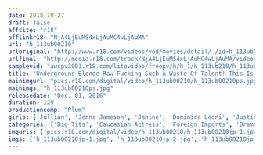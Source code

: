 ```yaml
---
date: 2018-10-27
draft: false
affsite: "r18"
afflinkr18: "NjA4LjEuMS4xLjAuMC4wLjAuMA"
url: "h_113ub00210"
urloriginal: "http://www.r18.com/videos/vod/movies/detail/-/id=h_113ub00210"
urlfinal: "http://media.r18.com/track/NjA4LjEuMS4xLjAuMC4wLjAuMA/videos/vod/movies/detail/-/id=h_113ub00210"
samplevid: "awspv3001.r18.com/litevideo/freepv/h/h_1/h_113ub210/h_113ub210_dmb_w.mp4"
title: "Underground Blonde Raw Fucking Such A Waste Of Talent! This Is What Happens When You Get A Hollywood Crew To Film An Adult Horror Film!"
mainimgurl: "pics.r18.com/digital/video/h_113ub00210/h_113ub00210ps.jpg"
mainimgs: "h_113ub00210ps.jpg"
releasedate: "Dec. 01, 2016"
duration: 129
productioncomp: "Plum"
girls: ['Jullian', 'Jenna Jameson', 'Janine', 'Dominica Leoni', 'Justinne Jolly', 'Mario Rossi', 'Tommy Gunn', 'Vincent Vega']
categories: ['Big Tits', 'Caucasian Actress', 'Foreign Imports', 'Drama']
imgurls: ['pics.r18.com/digital/video/h_113ub00210/h_113ub00210jp-1.jpg', 'pics.r18.com/digital/video/h_113ub00210/h_113ub00210jp-2.jpg', 'pics.r18.com/digital/video/h_113ub00210/h_113ub00210jp-3.jpg', 'pics.r18.com/digital/video/h_113ub00210/h_113ub00210jp-4.jpg', 'pics.r18.com/digital/video/h_113ub00210/h_113ub00210jp-5.jpg', 'pics.r18.com/digital/video/h_113ub00210/h_113ub00210jp-6.jpg', 'pics.r18.com/digital/video/h_113ub00210/h_113ub00210jp-7.jpg', 'pics.r18.com/digital/video/h_113ub00210/h_113ub00210jp-8.jpg', 'pics.r18.com/digital/video/h_113ub00210/h_113ub00210jp-9.jpg', 'pics.r18.com/digital/video/h_113ub00210/h_113ub00210jp-10.jpg', 'pics.r18.com/digital/video/h_113ub00210/h_113ub00210jp-11.jpg', 'pics.r18.com/digital/video/h_113ub00210/h_113ub00210jp-12.jpg', 'pics.r18.com/digital/video/h_113ub00210/h_113ub00210jp-13.jpg', 'pics.r18.com/digital/video/h_113ub00210/h_113ub00210jp-14.jpg', 'pics.r18.com/digital/video/h_113ub00210/h_113ub00210jp-15.jpg', 'pics.r18.com/digital/video/h_113ub00210/h_113ub00210jp-16.jpg', 'pics.r18.com/digital/video/h_113ub00210/h_113ub00210jp-17.jpg', 'pics.r18.com/digital/video/h_113ub00210/h_113ub00210jp-18.jpg', 'pics.r18.com/digital/video/h_113ub00210/h_113ub00210jp-19.jpg', 'pics.r18.com/digital/video/h_113ub00210/h_113ub00210jp-20.jpg']
imgs: ['h_113ub00210jp-1.jpg', 'h_113ub00210jp-2.jpg', 'h_113ub00210jp-3.jpg', 'h_113ub00210jp-4.jpg', 'h_113ub00210jp-5.jpg', 'h_113ub00210jp-6.jpg', 'h_113ub00210jp-7.jpg', 'h_113ub00210jp-8.jpg', 'h_113ub00210jp-9.jpg', 'h_113ub00210jp-10.jpg', 'h_113ub00210jp-11.jpg', 'h_113ub00210jp-12.jpg', 'h_113ub00210jp-13.jpg', 'h_113ub00210jp-14.jpg', 'h_113ub00210jp-15.jpg', 'h_113ub00210jp-16.jpg', 'h_113ub00210jp-17.jpg', 'h_113ub00210jp-18.jpg', 'h_113ub00210jp-19.jpg', 'h_113ub00210jp-20.jpg']
---
```

